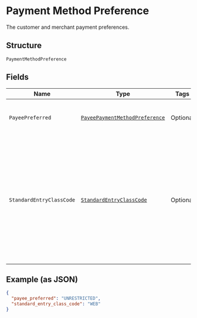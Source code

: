 
# Payment Method Preference

The customer and merchant payment preferences.

## Structure

`PaymentMethodPreference`

## Fields

| Name | Type | Tags | Description | Getter | Setter |
|  --- | --- | --- | --- | --- | --- |
| `PayeePreferred` | [`PayeePaymentMethodPreference`](../../doc/models/payee-payment-method-preference.md) | Optional | The merchant-preferred payment methods.<br>**Default**: `PayeePaymentMethodPreference.UNRESTRICTED`<br>**Constraints**: *Minimum Length*: `1`, *Maximum Length*: `255`, *Pattern*: `^[0-9A-Z_]+$` | PayeePaymentMethodPreference getPayeePreferred() | setPayeePreferred(PayeePaymentMethodPreference payeePreferred) |
| `StandardEntryClassCode` | [`StandardEntryClassCode`](../../doc/models/standard-entry-class-code.md) | Optional | NACHA (the regulatory body governing the ACH network) requires that API callers (merchants, partners) obtain the consumer’s explicit authorization before initiating a transaction. To stay compliant, you’ll need to make sure that you retain a compliant authorization for each transaction that you originate to the ACH Network using this API. ACH transactions are categorized (using SEC codes) by how you capture authorization from the Receiver (the person whose bank account is being debited or credited). PayPal supports the following SEC codes.<br>**Default**: `StandardEntryClassCode.WEB`<br>**Constraints**: *Minimum Length*: `3`, *Maximum Length*: `255` | StandardEntryClassCode getStandardEntryClassCode() | setStandardEntryClassCode(StandardEntryClassCode standardEntryClassCode) |

## Example (as JSON)

```json
{
  "payee_preferred": "UNRESTRICTED",
  "standard_entry_class_code": "WEB"
}
```

